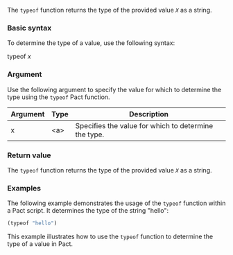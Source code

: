 The `typeof` function returns the type of the provided value *`X`* as a string.

### Basic syntax

To determine the type of a value, use the following syntax:

typeof *x*

### Argument

Use the following argument to specify the value for which to determine the type using the `typeof` Pact function.

| Argument | Type | Description |
| --- | --- | --- |
| x | \<a> | Specifies the value for which to determine the type. |

### Return value

The `typeof` function returns the type of the provided value *`X`* as a string.

### Examples

The following example demonstrates the usage of the `typeof` function within a Pact script. It determines the type of the string "hello":

```lisp
(typeof "hello")
```

This example illustrates how to use the `typeof` function to determine the type of a value in Pact.
